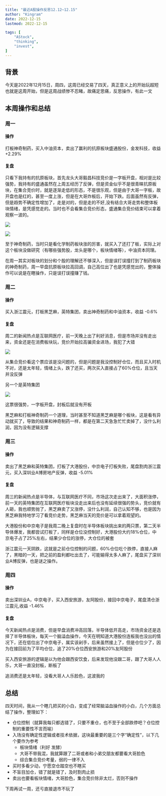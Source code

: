 ```yaml
---
title: "最近A股操作反思12.12~12.15"   
author: "Kingram"  
date: 2022-12-15   
lastmod: 2022-12-15

tags: [  
    "AStock",
    "thinking",
    "invest",
]
---
```


## 背景

今天是2022年12月15日，周四，这周已经交易了四天，真正意义上的开始玩超短也就是这周开始，但是这周战绩惨不忍睹，故痛定思痛，反思操作，有此一文

## 本周操作和总结

### 周一

#### 操作
打板神奇制药，买入中油资本，卖出了赢利的抗原板块盛通股份，金发科技，收益 +2.29%

#### 复盘
只看下我持有的抗原板块，首先龙头大哥毅昌科技竞价是一字板开盘，相对是比较强势，我持有的盛通虽然在上周五经历了反弹，但是资金似乎不是很青睐抗原板块，在集合竞价时，就是逐渐走低的形态，不是很乐观，但是由于大哥一字板，故开盘也是红的，甚至一度上涨，但是在大哥炸板后，开始下跌。后面虽然有反弹，但是趋势不确定性增加了，走是对的，但是走的不好,没有结合大哥走势和整体板块情绪，是凭感觉走的。当时也不会看集合竞价形态，盛通集合竞价结束可以拿着观察一波的。

![](/img/think20221215/yckj.png)

![](/img/think20221215/stgf.png)

至于神奇制药，当时只是看化学制药板块涨的厉害，就买入了还打了板，实际上对这个板块没做研究（有哪些强势股，龙头是哪个，板块情绪等），中油资本同理。

在周一其实对板块的划分和个股的理解还不够深入，但是误打误撞打到了制药板块的神奇制药，周一早盘抗原板块拉高回调，自己高位出了也是凭感觉出的，整体操作可以说是在瞎操作，只是误打误撞赚了钱。

### 周二

#### 操作
买入浙江震元，打板黑芝麻，英特集团，卖出神奇制药和中油资本，收益 -0.6%

#### 复盘
周二的新闻热点是互联网医疗，前一天晚上出了利好消息，但是市场并没有走出来，资金还是在消费板块玩，竞价开始拉高骗资金进场，我犯了大错

![](/img/think20221215/zjzy1213.png)

从集合竞价看这个票应该是没问题的，但是问题是我没控制好仓位，而且买入时机不对，还是太年轻，情绪上头，跌了还买，两次买入直接占了60%仓位，且当天并没反弹

另一个是英特集团

![](/img/think20221215/ytjt.png)

这票很强势，一字板开盘，封板后就没有开板

黑芝麻和打板神奇制药一个道理，当时甚至不知道黑芝麻是哪个板块，这是看有异动就买了，导致的结果和神奇制药一样，都是在第二天急急忙忙卖掉了，没什么利润，因为没有逻辑支撑

### 周三

#### 操作
卖出了黑芝麻和英特集团，打板了大港股份，中京电子打板失败，尾盘割肉浙江震元，买入深圳业A博房地产反弹，收益 -5.01%

#### 复盘

周三的新闻热点是半导体，与互联网医疗不同，市场这次走出来了，大面积涨停，前一天的英特集团在互联网医疗板块没走出来后也没有延续很强的势头，竞价就有人砸，我也顺势抛了，黑芝麻卖了又涨停，没什么利润，自己认知不够，也是因为黑芝麻我特地学习了看竞价走势，黑芝麻当天的竞价是可以拿着观望的。

大港股份和中京电子是我周二晚上复盘时在半导体板块挑出来的两只票，第二天半导体爆发，我都尝试打板了，同样是仓位没控制好，大港股份大约18%仓位，中京电子占了25%左右，结果少仓位的涨停，大仓位的被套

浙江震元一天阴跌，这就是之前仓位控制的问题，60%仓位吃个跌停，直接人麻了，黑暗的一天，把之前的盈利都吐出去了，可能输得太多人麻了，尾盘买了深圳业A博反弹，也是谜之操作。

### 周四

#### 操作
卖出深圳业A，中京电子，买入西安旅游，友阿股份，接回中京电子，尾盘清仓浙江震元,收益  -1.46%

#### 复盘

今天新闻热点是消费，但是早盘消费冲高回落，半导体低开高走，市场资金还是选择了半导体板块，每天一个脑溢血操作，今天在明知道大港股份连板我也没出的情况下，还在低位出了中京电子，属实该剁手，后来虽然接上了，但是仓位少了，因为在接回前为了平均仓位，追了20%仓位西安旅游和20%友阿股份

买入西安旅游的逻辑是以为他会跟西安饮食，后来发现他没跟二哥，跟了大哥人人乐，大哥一直没封板，断板了

追消费还是太年轻，没看大哥人人乐脸色，这波我的

## 总结

四天时间，我从一个瞎几把买的小白，变成了经常脑溢血操作的小白，几个方面总结了操作，整理如下：

- 仓位控制（就算我每只都选错了，只要不重仓，也不至于全部跌停吧？仓位控制的重要性不言而喻）
- 入场没有确定性逻辑或者技术依据，这块最重要的是三个字“确定性”，以下几个要作为参考
    - 板块情绪（利好  发酵）
    - 大哥不带我混，我就算跟了二哥或者和小弟交朋友都要看大哥脸色
    - 综合集合竞价考量，弱的一律不入
- 买时多看少动，宁愿空仓踏空也不瞎买
- 不盲目加仓，错了就是错了，及时割肉止损
- 卖出也要看板块情绪，大哥脸色，集合竞价除非太烂，否则不操作


下周再试一周，还亏直接退市不玩了